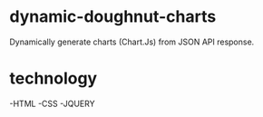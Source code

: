 # dynamic-doughnut-charts
Dynamically generate charts (Chart.Js) from JSON API response.

# technology
-HTML
-CSS
-JQUERY
